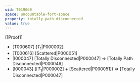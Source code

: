 ```yaml
---
uid: T019069
space: uncountable-fort-space
property: totally-path-disconnected
value: true
---
```

[[Proof]]

* [T000607] [$T_1$|P000002]
* [T000616] [Scattered|P000051]
* [I000047] [Totally Disconnected|P000047] => [Totally Path Disconnected|P000046]
* [I000043] ([$T_1$|P000002] + [Scattered|P000051]) => [Totally Disconnected|P000047]


